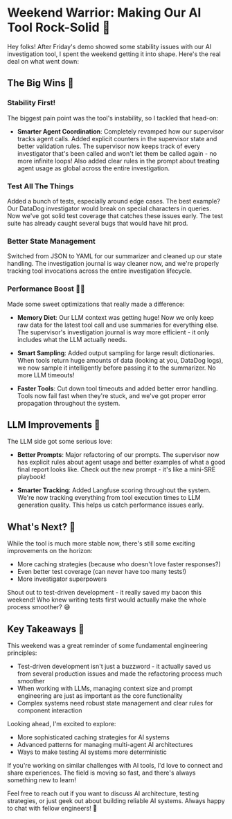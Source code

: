# Weekend Warrior: Making Our AI Tool Rock-Solid 🚀

Hey folks! After Friday's demo showed some stability issues with our AI investigation tool, I spent the weekend getting it into shape. Here's the real deal on what went down:

## The Big Wins 💪

### Stability First!
The biggest pain point was the tool's instability, so I tackled that head-on:

- **Smarter Agent Coordination**: Completely revamped how our supervisor tracks agent calls. Added explicit counters in the supervisor state and better validation rules. The supervisor now keeps track of every investigator that's been called and won't let them be called again - no more infinite loops! Also added clear rules in the prompt about treating agent usage as global across the entire investigation.

### Test All The Things
Added a bunch of tests, especially around edge cases. The best example? Our DataDog investigator would break on special characters in queries. Now we've got solid test coverage that catches these issues early. The test suite has already caught several bugs that would have hit prod.

### Better State Management
Switched from JSON to YAML for our summarizer and cleaned up our state handling. The investigation journal is way cleaner now, and we're properly tracking tool invocations across the entire investigation lifecycle.

### Performance Boost 🏃‍♂️

Made some sweet optimizations that really made a difference:

- **Memory Diet**: Our LLM context was getting huge! Now we only keep raw data for the latest tool call and use summaries for everything else. The supervisor's investigation journal is way more efficient - it only includes what the LLM actually needs.

- **Smart Sampling**: Added output sampling for large result dictionaries. When tools return huge amounts of data (looking at you, DataDog logs), we now sample it intelligently before passing it to the summarizer. No more LLM timeouts!

- **Faster Tools**: Cut down tool timeouts and added better error handling. Tools now fail fast when they're stuck, and we've got proper error propagation throughout the system.

## LLM Improvements 🤖

The LLM side got some serious love:

- **Better Prompts**: Major refactoring of our prompts. The supervisor now has explicit rules about agent usage and better examples of what a good final report looks like. Check out the new prompt - it's like a mini-SRE playbook!

- **Smarter Tracking**: Added Langfuse scoring throughout the system. We're now tracking everything from tool execution times to LLM generation quality. This helps us catch performance issues early.

## What's Next? 🎯

While the tool is much more stable now, there's still some exciting improvements on the horizon:

- More caching strategies (because who doesn't love faster responses?)
- Even better test coverage (can never have too many tests!)
- More investigator superpowers

Shout out to test-driven development - it really saved my bacon this weekend! Who knew writing tests first would actually make the whole process smoother? 😅

## Key Takeaways 🎯

This weekend was a great reminder of some fundamental engineering principles:

- Test-driven development isn't just a buzzword - it actually saved us from several production issues and made the refactoring process much smoother
- When working with LLMs, managing context size and prompt engineering are just as important as the core functionality
- Complex systems need robust state management and clear rules for component interaction

Looking ahead, I'm excited to explore:
- More sophisticated caching strategies for AI systems
- Advanced patterns for managing multi-agent AI architectures
- Ways to make testing AI systems more deterministic

If you're working on similar challenges with AI tools, I'd love to connect and share experiences. The field is moving so fast, and there's always something new to learn!

Feel free to reach out if you want to discuss AI architecture, testing strategies, or just geek out about building reliable AI systems. Always happy to chat with fellow engineers! 🙌 
